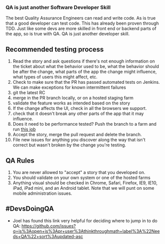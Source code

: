 ### QA is just another Software Developer Skill

The best Quality Assurance Engineers can read and write code.  As is true that a good developer can test code.  This has already been proven through TDD.  Just like some devs are more skilled in front end or backend parts of the app, so is true with QA. QA is just another developer skill.

## Recommended testing process

1. Read the story and ask questions if there's not enough information on the ticket about what the behavior used to be, what the behavior should be after the change, what parts of the app the change might influence, what types of users this might affect, etc.
2. Check to make sure that the PR has passed automated tests on Jenkins.  We can make exceptions for known intermittent failures
3. git the latest RC
4. merge in the PR branch locally, or on a hosted staging farm
5. validate the feature works as intended based on the story
6. If the change affects the UI, check in all the browsers we support.
7. check that it doesn't break any other parts of the app that it may influence.
8. Does it need to be performance tested? Push the branch to a farm and run [this job](http://jenkins.thinkthroughmath.com:8080/job/performance-test/)
8. Accept the story, merge the pull request and delete the branch.
10. File new issues for anything you discover along the way that isn't correct but wasn't broken by the change you're testing.

## QA Rules

1. You are never allowed to "accept" a story that you developed on.
2. You should validate on your own system or one of the hosted farms
3. Anything visual should be checked in Chrome, Safari, Firefox, IE9, IE10, iPad, iPad mini, and an Android tablet.  Note that we will punt on some mobile administration issues.



## #DevsDoingQA

- Joel has found this link very helpful for deciding where to jump in to do QA: https://github.com/issues?q=is%3Aopen+is%3Apr+user%3Athinkthroughmath+label%3A%22Needs+QA%22+sort%3Aupdated-asc
